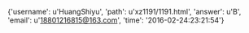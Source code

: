 {'username': u'HuangShiyu', 'path': u'xz1191/1191.html', 'answer': u'B', 'email': u'18801216815@163.com', 'time': '2016-02-24:23:21:54'}